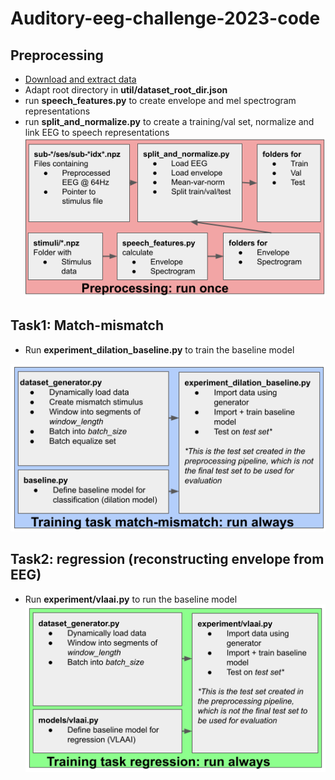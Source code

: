 # Auditory-eeg-challenge-2023-code

## Preprocessing 
   - [Download and extract data](https://kuleuven-my.sharepoint.com/personal/lies_bollens_kuleuven_be/_layouts/15/onedrive.aspx?id=%2Fpersonal%2Flies%5Fbollens%5Fkuleuven%5Fbe%2FDocuments%2FICASSP%2D2023%2Deeg%2Ddecoding%2Dchallenge%2Ddataset&ga=1)
   - Adapt root directory in **util/dataset_root_dir.json**
   - run **speech_features.py** to create envelope and mel spectrogram representations 
   - run **split_and_normalize.py** to create a training/val set, normalize and link EEG to speech representations
![code classification](code_flow_prepro.png)
    

## Task1: Match-mismatch
    
   - Run **experiment_dilation_baseline.py** to train the baseline model  
    
    

  ![code classification](code_flow_classification.png)


## Task2: regression (reconstructing envelope from EEG)
  - Run **experiment/vlaai.py** to run the baseline model 
 ![code classification](code_flow_regression.png)
    
